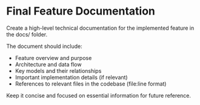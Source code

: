 # Final Feature Documentation

Create a high-level technical documentation for the implemented feature in the docs/ folder.

The document should include:
- Feature overview and purpose
- Architecture and data flow
- Key models and their relationships
- Important implementation details (if relevant)
- References to relevant files in the codebase (file:line format)

Keep it concise and focused on essential information for future reference.
